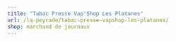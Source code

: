 ```yaml
---
title: "Tabac Presse Vap'Shop Les Platanes"
url: /la-peyrade/tabac-presse-vapshop-les-platanes/
shop: marchand de journaux
---
```

